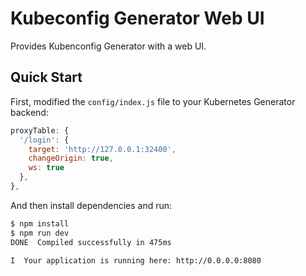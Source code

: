 # Kubeconfig Generator Web UI
Provides Kubenconfig Generator with a web UI.

## Quick Start
First, modified the `config/index.js` file to your  Kubernetes Generator backend:
```js
proxyTable: {
  '/login': {
    target: 'http://127.0.0.1:32400',
    changeOrigin: true,
    ws: true
  },
},
```

And then install dependencies and run:
``` bash
$ npm install
$ npm run dev
DONE  Compiled successfully in 475ms

I  Your application is running here: http://0.0.0.0:8080
```
